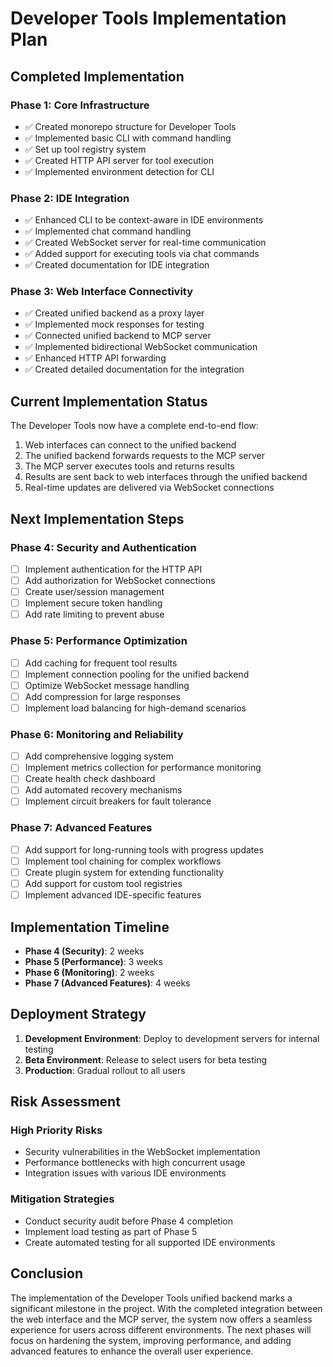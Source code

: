 # Developer Tools Implementation Plan

## Completed Implementation

### Phase 1: Core Infrastructure
- ✅ Created monorepo structure for Developer Tools
- ✅ Implemented basic CLI with command handling
- ✅ Set up tool registry system
- ✅ Created HTTP API server for tool execution
- ✅ Implemented environment detection for CLI

### Phase 2: IDE Integration
- ✅ Enhanced CLI to be context-aware in IDE environments
- ✅ Implemented chat command handling
- ✅ Created WebSocket server for real-time communication
- ✅ Added support for executing tools via chat commands
- ✅ Created documentation for IDE integration

### Phase 3: Web Interface Connectivity
- ✅ Created unified backend as a proxy layer
- ✅ Implemented mock responses for testing
- ✅ Connected unified backend to MCP server
- ✅ Implemented bidirectional WebSocket communication
- ✅ Enhanced HTTP API forwarding
- ✅ Created detailed documentation for the integration

## Current Implementation Status

The Developer Tools now have a complete end-to-end flow:
1. Web interfaces can connect to the unified backend
2. The unified backend forwards requests to the MCP server
3. The MCP server executes tools and returns results
4. Results are sent back to web interfaces through the unified backend
5. Real-time updates are delivered via WebSocket connections

## Next Implementation Steps

### Phase 4: Security and Authentication
- [ ] Implement authentication for the HTTP API
- [ ] Add authorization for WebSocket connections
- [ ] Create user/session management
- [ ] Implement secure token handling
- [ ] Add rate limiting to prevent abuse

### Phase 5: Performance Optimization
- [ ] Add caching for frequent tool results
- [ ] Implement connection pooling for the unified backend
- [ ] Optimize WebSocket message handling
- [ ] Add compression for large responses
- [ ] Implement load balancing for high-demand scenarios

### Phase 6: Monitoring and Reliability
- [ ] Add comprehensive logging system
- [ ] Implement metrics collection for performance monitoring
- [ ] Create health check dashboard
- [ ] Add automated recovery mechanisms
- [ ] Implement circuit breakers for fault tolerance

### Phase 7: Advanced Features
- [ ] Add support for long-running tools with progress updates
- [ ] Implement tool chaining for complex workflows
- [ ] Create plugin system for extending functionality
- [ ] Add support for custom tool registries
- [ ] Implement advanced IDE-specific features

## Implementation Timeline

- **Phase 4 (Security)**: 2 weeks
- **Phase 5 (Performance)**: 3 weeks
- **Phase 6 (Monitoring)**: 2 weeks
- **Phase 7 (Advanced Features)**: 4 weeks

## Deployment Strategy

1. **Development Environment**: Deploy to development servers for internal testing
2. **Beta Environment**: Release to select users for beta testing
3. **Production**: Gradual rollout to all users

## Risk Assessment

### High Priority Risks
- Security vulnerabilities in the WebSocket implementation
- Performance bottlenecks with high concurrent usage
- Integration issues with various IDE environments

### Mitigation Strategies
- Conduct security audit before Phase 4 completion
- Implement load testing as part of Phase 5
- Create automated testing for all supported IDE environments

## Conclusion

The implementation of the Developer Tools unified backend marks a significant milestone in the project. With the completed integration between the web interface and the MCP server, the system now offers a seamless experience for users across different environments. The next phases will focus on hardening the system, improving performance, and adding advanced features to enhance the overall user experience. 